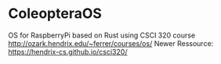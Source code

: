 # ColeopteraOS
OS for RaspberryPi based on Rust using CSCI 320 course http://ozark.hendrix.edu/~ferrer/courses/os/
Newer Ressource: https://hendrix-cs.github.io/csci320/
